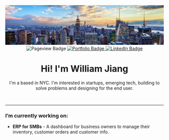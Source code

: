
<div id="header" align="center">
  <img src="1672159096554.jpeg"/>
</div>
<div id="badges" align="center">
  <a> 
    <img src="https://komarev.com/ghpvc/?username=williamjiang26&style=for-the-badge&label=VIEWS" alt="Pageview Badge"/>
  </a>
  <a href="http://williamjiang.me">
    <img src="https://img.shields.io/badge/Portfolio-yellow?style=for-the-badge&" alt="Portfolio Badge"/>
  </a>
  <a href="https://www.linkedin.com/in/williamjiang26/">
    <img src="https://img.shields.io/badge/LinkedIn-blue?style=for-the-badge&logo=linkedin&logoColor=white" alt="LinkedIn Badge"/>
  </a>
</div>
<p align="center">
<h1 align="center"><strong>Hi! I'm William Jiang</strong></h1>
<div align="center">
    I'm a based in NYC. I'm interested in startups, emerging tech, building to solve problems and designing for the end user. 
</div>
</p>
<br>

---

###  I’m currently working on:
- **ERP for SMBs** - A dashboard for business owners to manage their inventory, customer orders and customer info. 

